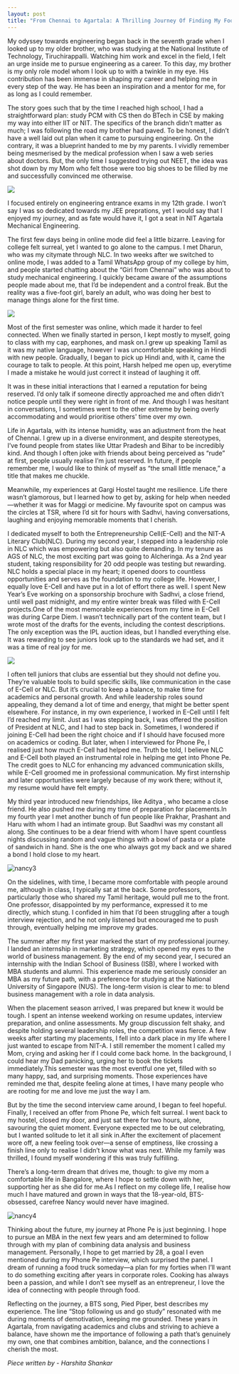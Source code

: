 ```yaml
---
layout: post
title: "From Chennai to Agartala: A Thrilling Journey Of Finding My Footing (#7 G Nivitha Krishnan)"
---
```


My odyssey towards engineering began back in the seventh grade when I looked up to my older brother, who was studying at the National Institute of Technology, Tiruchirappalli. Watching him work and excel in the field, I felt an urge inside me to pursue engineering as a career. To this day, my brother is my only role model whom I look up to with a twinkle in my eye. His contribution has been immense in shaping my career and helping me in every step of the way. He has been an inspiration and a mentor for me, for as long as I could remember. 

The story goes such that by the time I reached high school, I had a straightforward plan: study PCM with CS then do BTech in CSE by making my way into either IIT or NIT. The specifics of the branch didn’t matter as much; I was following the road my brother had paved. To be honest, I didn’t have a well laid out plan when it came to pursuing engineering. On the contrary, it was a blueprint handed to me by my parents. I vividly remember being mesmerised by the medical profession when I saw a web series about doctors. But, the only time I suggested trying out NEET, the idea was shot down by my Mom who felt those were too big shoes to be filled by me and successfully convinced me otherwise.

![](https://i.ibb.co/vQ6z1FZ/nancy1.jpg)

I focused entirely on engineering entrance exams in my 12th grade. I won’t say I was so dedicated towards my JEE preprations, yet I would say that I enjoyed my journey, and as fate would have it, I got a seat in NIT Agartala Mechanical Engineering.
 
The first few days being in online mode did feel a little bizarre. Leaving for college felt surreal, yet I wanted to go alone to the campus. I met Dharun, who was my citymate through NLC. In two weeks after we switched to online mode, I was added to a Tamil WhatsApp group of my college by him, and people started chatting about the “Girl from Chennai” who was about to study mechanical engineering. I quickly became aware of the assumptions people made about me, that I’d be independent and a control freak. But the reality was a five-foot girl, barely an adult, who was doing her best to  manage things alone for the first time.

![](https://i.ibb.co/0crcnR2/nancy5.jpg)

Most of the first semester was online, which made it harder to feel connected. When we finally started in person, I kept mostly to myself, going to class with my cap, earphones, and mask on.I grew up speaking Tamil as it was my native language, however I was uncomfortable speaking in Hindi with new people. Gradually, I began to pick up Hindi and, with it, came the courage to talk to people. At this point, Harsh helped me open up, everytime I made a mistake he would just correct it instead of laughing it off.

It was in these initial interactions that I earned a reputation for being reserved. I’d only talk if someone directly approached me and often didn’t notice people until they were right in front of me. And though I was hesitant in conversations, I sometimes went to the other extreme by being overly accommodating and would prioritise others' time over my own. 

Life in Agartala, with its intense humidity, was an adjustment from the heat of Chennai. I grew up in a diverse environment, and despite stereotypes, I’ve found people from states like Uttar Pradesh and Bihar to be incredibly kind. And though I often joke with friends about being perceived as “rude” at first, people usually realise I’m just reserved. In future, if people remember me, I would like to think of myself as “the small little menace,” a title that makes me chuckle.

Meanwhile, my experiences at Gargi Hostel taught me resilience. Life there wasn’t glamorous, but I learned how to get by, asking for help when needed—whether it was for Maggi or medicine. My favourite spot on campus was the circles at TSR, where I’d sit for hours with Sadhvi, having conversations, laughing and enjoying memorable moments that I cherish.

I dedicated myself to both the Entrepreneurship Cell(E-Cell) and the NIT-A Literary Club(NLC). During my second year, I stepped into a leadership role in NLC which was empowering but also quite demanding. In my tenure as AGS of NLC, the most exciting part was going to Alcheringa. As a 2nd year student, taking responsibility for 20 odd people was testing but rewarding. NLC holds a special place in my heart; it opened doors to countless opportunities and serves as the foundation to my college life. However, I equally  love E-Cell and have put in a lot of effort there as well. I spent New Year’s Eve working on a sponsorship brochure with Sadhvi, a close friend, until well past midnight, and my entire winter break was filled with E-Cell projects.One of the most memorable experiences from my time in E-Cell was during Carpe Diem. I wasn’t technically part of the content team, but I wrote most of the drafts for the events, including the contest descriptions. The only exception was the IPL auction ideas, but I handled everything else. It was rewarding to see juniors look up to the standards we had set, and it was a time of real joy for me.

![](https://i.ibb.co/41knbjM/nancy2.jpg)

I often tell juniors that clubs are essential but they should not define you. They’re valuable tools to build specific skills, like communication in the case of E-Cell or NLC. But it’s crucial to keep a balance, to make time for academics and personal growth. And while leadership roles sound appealing, they demand a lot of time and energy, that might be better spent elsewhere. For instance, in my own experience, I worked in E-Cell until I felt I’d reached my limit. Just as I was stepping back, I was offered the position of President at NLC, and I had to step back in. Sometimes, I wondered if joining E-Cell had been the right choice and if I should have focused more on academics or coding. But later, when I interviewed for Phone Pe, I realised just how much E-Cell had helped me. Truth be told, I believe NLC and E-Cell both played an instrumental role in helping me get into Phone Pe. The credit goes to NLC for enhancing my advanced communication skills, while E-Cell groomed me in professional communication. My first internship and later opportunities were largely because of my work there; without it, my resume would have felt empty.

My third year introduced new friendships, like Aditya , who became a close friend. He also pushed me during my time of preparation for placements.In  my fourth year I met another bunch of fun people like Prakhar, Prashant and Haru with whom I had an intimate group. But Saadhvi was my constant all along. She continues to be a dear friend with whom I have spent countless nights discussing random and vague things with a bowl of pasta or a plate of sandwich in hand. She is the one who always got my back and we shared a bond I hold close to my heart.

![nancy3](https://github.com/user-attachments/assets/a7aac766-213d-4bb9-b804-c330391d82ec)

On the sidelines, with time, I became more comfortable with people around me, although in class, I typically sat at the back. Some professors, particularly those who shared my Tamil heritage, would pull me to the front. One professor, disappointed by my performance, expressed it to me directly, which stung. I confided in him  that I’d been struggling after a tough interview rejection, and he not only listened but encouraged me to push through, eventually helping me improve my grades.

The summer after my first year marked the start of my professional journey. I landed an internship in marketing strategy, which opened my eyes to the world of business management. By the end of my second year, I secured an internship with the Indian School of Business (ISB), where I worked with MBA students and alumni. This experience made me seriously consider an MBA as my future path, with a preference for studying at the National University of Singapore (NUS). The long-term vision is clear to me: to blend business management with a role in data analysis.

When the placement season arrived, I was prepared but knew it would be tough. I spent an intense weekend working on resume updates, interview preparation, and online assessments. My group discussion felt shaky, and despite holding several leadership roles, the competition was fierce.
A few weeks after starting my placements, I fell into a dark place in my life where I just wanted to escape from NIT-A. I still remember the moment I called my Mom, crying and asking her if I could come back home. In the background, I could hear my Dad panicking, urging her to book the tickets immediately.This semester was the most eventful one yet, filled with so many happy, sad, and surprising moments. Those experiences have reminded me that, despite feeling alone at times, I have many people who are rooting for me and love me just the way I am.

But by the time the second interview came around, I began to feel hopeful. Finally, I received an offer from Phone Pe, which felt surreal. I went back to my hostel, closed my door, and just sat there for two hours, alone, savouring the quiet moment. Everyone expected me to be out celebrating, but I wanted solitude to let it all sink in.After the excitement of placement wore off, a new feeling took over—a sense of emptiness, like crossing a finish line only to realise I didn’t know what was next. While my family was thrilled, I found myself wondering if this was truly fulfilling.

There’s a long-term dream that drives me, though: to give my mom a comfortable life in Bangalore, where I hope to settle down with her, supporting her as she did for me.As I reflect on my college life, I realise how much I have matured and grown in ways that the 18-year-old, BTS-obsessed, carefree Nancy would never have imagined.

![nancy4](https://github.com/user-attachments/assets/12394326-8d13-4e07-a87b-17eeb85bab25)

Thinking about the future, my journey at Phone Pe is just beginning. I hope to pursue an MBA in the next few years and am determined to follow through with my plan of combining data analysis and business management. Personally, I hope to get married by 28, a goal I even mentioned during my Phone Pe interview, which surprised the panel. I dream of running a food truck someday—a plan for my forties when I’ll want to do something exciting after years in corporate roles. Cooking has always been a passion, and while I don’t see myself as an entrepreneur, I love the idea of connecting with people through food.

Reflecting on the journey, a BTS song, Pied Piper, best describes my experience. The line “Stop following us and go study” resonated with me during moments of demotivation, keeping me grounded. These years in Agartala, from navigating academics and clubs and striving to achieve a balance, have shown me the importance of following a path that’s genuinely my own, one that combines ambition, balance, and the connections I cherish the most.

_Piece written by - Harshita Shankar_

